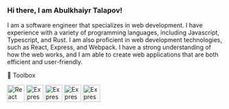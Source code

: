 ### Hi there, I am Abulkhaiyr Talapov!

I am a software engineer that specializes in web development. I have experience with a variety of programming languages, including Javascript, Typescript, and Rust. I am also proficient in web development technologies, such as React, Express, and Webpack. I have a strong understanding of how the web works, and I am able to create web applications that are both efficient and user-friendly.

🧰 Toolbox

<img src="https://user-images.githubusercontent.com/81620918/155963389-e341f176-67bf-4e7d-8f7f-5f980dd2925e.png" alt="React Logo" width="40" height="40"/>  <img src="https://cdn.worldvectorlogo.com/logos/postgresql.svg" alt="Express Logo" width="40" height="40"/>  <img src="https://cdn.worldvectorlogo.com/logos/tailwind-css-2.svg" alt="Express Logo" width="40" height="40"/>  <img src="https://cdn.worldvectorlogo.com/logos/docker.svg" alt="Express Logo" width="40" height="40"/>  <img src="https://cdn.worldvectorlogo.com/logos/webpack-icon.svg" alt="Express Logo" width="40" height="40"/>
 

